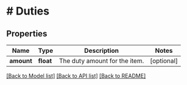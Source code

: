 # # Duties

## Properties

Name | Type | Description | Notes
------------ | ------------- | ------------- | -------------
**amount** | **float** | The duty amount for the item. | [optional]

[[Back to Model list]](../../README.md#models) [[Back to API list]](../../README.md#endpoints) [[Back to README]](../../README.md)
